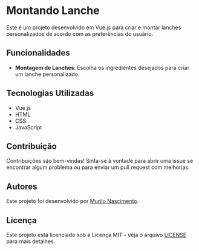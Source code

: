 # Montando Lanche

Este é um projeto desenvolvido em Vue.js para criar e montar lanches personalizados de acordo com as preferências do usuário.

## Funcionalidades

- **Montagem de Lanches**: Escolha os ingredientes desejados para criar um lanche personalizado.

## Tecnologias Utilizadas

- Vue.js
- HTML
- CSS
- JavaScript

## Contribuição

Contribuições são bem-vindas! Sinta-se à vontade para abrir uma issue se encontrar algum problema ou para enviar um pull request com melhorias.

## Autores

Este projeto foi desenvolvido por [Murilo Nascimento](https://github.com/murilonicemento).

## Licença

Este projeto está licenciado sob a Licença MIT - veja o arquivo [LICENSE](LICENSE) para mais detalhes.
